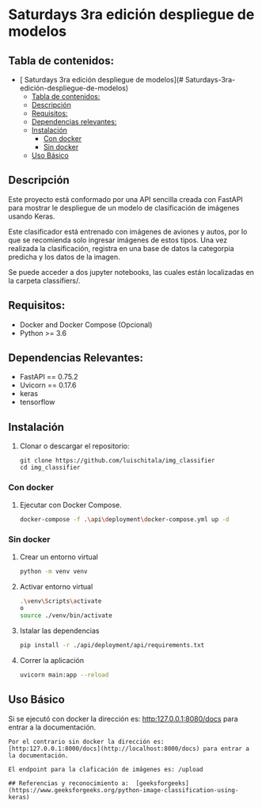 # Saturdays 3ra edición despliegue de modelos

## Tabla de contenidos:
- [ Saturdays 3ra edición despliegue de modelos](# Saturdays-3ra-edición-despliegue-de-modelos)
  - [Tabla de contenidos:](#table-of-contents)
  - [Descripción](#descripción)
  - [Requisitos:](#requisitos)
  - [Dependencias relevantes:](#dependencias-relevantes)
  - [Instalación](#instalacion)
    - [Con docker](#con-docker)
    - [Sin docker](#sin-docker)
  - [Uso Básico](#uso-basico)


## Descripción
Este proyecto está conformado por una API sencilla creada con FastAPI para mostrar le despliegue de un modelo de clasificación de imágenes usando Keras.

Este clasificador está entrenado con imágenes de aviones y autos, por lo que se recomienda solo ingresar imágenes de estos tipos. Una vez realizada la clasificación, registra en una base de datos la categorpia predicha y los datos de la imagen. 

Se puede acceder a dos jupyter notebooks, las cuales están localizadas en la carpeta classifiers/.

## Requisitos:
- Docker and Docker Compose (Opcional)
- Python >= 3.6

## Dependencias Relevantes:
- FastAPI == 0.75.2
- Uvicorn == 0.17.6
- keras
- tensorflow

## Instalación
1. Clonar o descargar el repositorio:
    ```
    git clone https://github.com/luischitala/img_classifier
	cd img_classifier
    ```

### Con docker
1. Ejecutar con Docker Compose.
    ```bash
    docker-compose -f .\api\deployment\docker-compose.yml up -d
    ```

### Sin docker
1. Crear un entorno virtual
    ```bash
    python -m venv venv
    ```
2. Activar entorno virtual
    ```bash
	.\venv\Scripts\activate
	o
	source ./venv/bin/activate
    ```
3. Istalar las dependencias
    ```bash
	pip install -r ./api/deployment/api/requirements.txt
    ```
4. Correr la aplicación
    ```bash
    uvicorn main:app --reload
    ```
## Uso Básico
Si se ejecutó con docker la dirección es: [http:127.0.0.1:8080/docs](http://localhost:8080/docs) para entrar a la documentación. 

	Por el contrario sin docker la dirección es: [http:127.0.0.1:8000/docs](http://localhost:8000/docs) para entrar a la documentación. 
	
	El endpoint para la claficación de imágenes es: /upload

	## Referencias y reconocimiento a:  [geeksforgeeks](https://www.geeksforgeeks.org/python-image-classification-using-keras)
